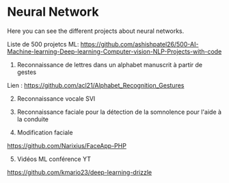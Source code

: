 # Neural Network

Here you can see the different projects about neural networks.

Liste de 500 projetcs ML: https://github.com/ashishpatel26/500-AI-Machine-learning-Deep-learning-Computer-vision-NLP-Projects-with-code

1) Reconnaissance de lettres dans un alphabet manuscrit à partir de gestes

Lien : https://github.com/acl21/Alphabet_Recognition_Gestures

2) Reconnaissance vocale SVI
3) Reconnaissance faciale pour la détection de la somnolence pour l'aide à la conduite

4) Modification faciale

https://github.com/Narixius/FaceApp-PHP

5) Vidéos ML conférence YT

https://github.com/kmario23/deep-learning-drizzle
